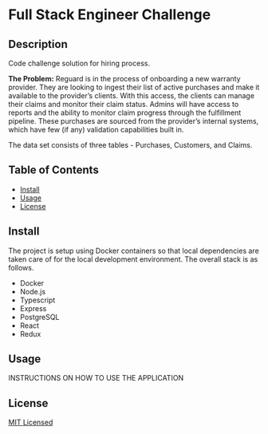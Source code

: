 # Full Stack Engineer Challenge

## Description

Code challenge solution for hiring process.

**The Problem:**
Reguard is in the process of onboarding a new warranty provider. They are looking to ingest their list of active purchases and make it available to the provider’s clients. With this access, the clients can manage their claims and monitor their claim status. Admins will have access to reports and the ability to monitor claim progress through the fulfillment pipeline. These purchases are sourced from the provider’s internal systems, which have few (if any) validation capabilities built in.

The data set consists of three tables - Purchases, Customers, and Claims.

## Table of Contents

- [Install](#Install)
- [Usage](#Usage)
- [License](#License)


## Install

The project is setup using Docker containers so that local dependencies are taken care of for the local development environment. The overall stack is as follows.

- Docker
- Node.js
- Typescript
- Express
- PostgreSQL
- React
- Redux

## Usage

INSTRUCTIONS ON HOW TO USE THE APPLICATION

## License

[MIT Licensed](./LICENSE)

